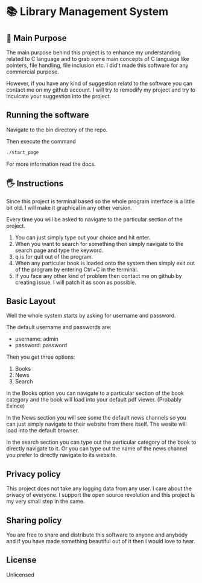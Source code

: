 # 📚️ Library Management System

## 🤔️ Main Purpose

The main purpose behind this project is to enhance my understanding related to C 
language and to grab some main concepts of C language like pointers, file handling, file 
inclusion etc. I did't made this software for any commercial purpose.

However, if you have any kind of suggestion relatd to the software you can contact me on
my github account. I will try to remodify my project and try to inculcate your suggestion into the project.

## Running the software

Navigate to the bin directory of the repo.

Then execute the command

```bash
./start_page
```
For more information read the docs.

## 🖐️ Instructions 

Since this project is terminal based so the whole program interface is a little bit old. 
I will make it graphical in any other version.

Every time you will be asked to navigate to the particular section of the project.

1. You can just simply type out your choice and hit enter.
2. When you want to search for something then simply navigate to the search page and 
type the keyword.
3. q is for quit out of the program.
4. When any particular book is loaded onto the system then simply exit out of the 
program by entering Ctrl+C in the terminal.
5. If you face any other kind of problem then contact me on github by creating issue. I 
will patch it as soon as possible.

## Basic Layout  

Well the whole system starts by asking for username and password.

The default username and passwords are:
* username: admin
* password: password

Then you get three options:
1. Books
2. News
3. Search

In the Books option you can navigate to a particular section of the book category and 
the book will load into your default pdf viewer. (Probably Evince)

In the News section you will see some the default news channels so you can just simply 
navigate to their website from there itself. The wesite will load into the default browser.

In the search section you can type out the particular category of the book to directly 
navigate to it. Or you can type out the name of the news channel you prefer to directly 
navigate to its website.

## Privacy policy 

This project does not take any logging data from any user. I care about the privacy of 
everyone. I support the open source revolution and this project is my very small step in 
the same.

## Sharing policy
You are free to share and distribute this software to anyone and anybody and if you have 
made something beautiful out of it then I would love to hear.

## License 

Unlicensed

